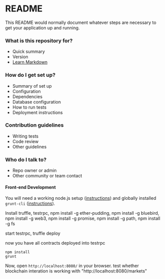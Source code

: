 # README #

This README would normally document whatever steps are necessary to get your application up and running.

### What is this repository for? ###

* Quick summary
* Version
* [Learn Markdown](https://bitbucket.org/tutorials/markdowndemo)

### How do I get set up? ###

* Summary of set up
* Configuration
* Dependencies
* Database configuration
* How to run tests
* Deployment instructions

### Contribution guidelines ###

* Writing tests
* Code review
* Other guidelines

### Who do I talk to? ###

* Repo owner or admin
* Other community or team contact

#### Front-end Development

You will need a working node.js setup ([instructions](https://github.com/joyent/node/wiki/Installing-Node.js-via-package-manager)) and globally installed `grunt-cli` ([instructions](http://gruntjs.com/getting-started)).

Install truffle, testrpc, npm install -g ether-pudding, npm install -g bluebird, npm install -g web3, npm install -g promise, npm install -g path, npm install -g fs 

start testrpc,
truffle deploy

now you have all contracts deployed into testrpc


```
npm install
grunt
```

Now, open `http://localhost:8080/` in your browser.
test whether blockchain interation is working with
"http://localhost:8080/markets"
